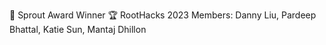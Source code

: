🌱 Sprout Award Winner 🏆 
RootHacks 2023 
Members: Danny Liu, Pardeep Bhattal, Katie Sun, Mantaj Dhillon
